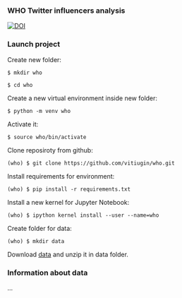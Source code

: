 ### WHO Twitter influencers analysis

[![DOI](https://zenodo.org/badge/DOI/10.5281/zenodo.3798212.svg)](https://doi.org/10.5281/zenodo.3798212)

### Launch project

Create new folder:

`$ mkdir who`

`$ cd who`

Create a new virtual environment inside new folder:

`$ python -m venv who`

Activate it:

`$ source who/bin/activate`

Clone reposiroty from github:

`(who) $ git clone https://github.com/vitiugin/who.git`

Install requirements for environment:

`(who) $ pip install -r requirements.txt`

Install a new kernel for Jupyter Notebook:

`(who) $ ipython kernel install --user --name=who`

Create folder for data:

`(who) $ mkdir data`

Download [data](https://doi.org/10.5281/zenodo.3798212 "data") and unzip it in data folder.

###  Information about data

...
